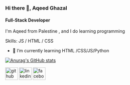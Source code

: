 ### Hi there 👋, Aqeed Ghazal
#### Full-Stack Developer
I'm Aqeed from Palestine , and I do learning programming

Skills:   JS / HTML / CSS

- 🌱 I’m currently learning HTML /CSS/JS/Python 

[![Anurag's GitHub stats](https://github-readme-stats.vercel.app/api?username=AqeedGhazal)](https://github.com/anuraghazra/github-readme-stats)


[<img src='https://cdn.jsdelivr.net/npm/simple-icons@3.0.1/icons/github.svg' alt='github' height='40'>](https://github.com/AqeedGhazal)  [<img src='https://cdn.jsdelivr.net/npm/simple-icons@3.0.1/icons/linkedin.svg' alt='linkedin' height='40'>](https://www.linkedin.com/in/AqeedGhazal/)  [<img src='https://cdn.jsdelivr.net/npm/simple-icons@3.0.1/icons/facebook.svg' alt='facebook' height='40'>](https://www.facebook.com/AqeedGhazal)  
